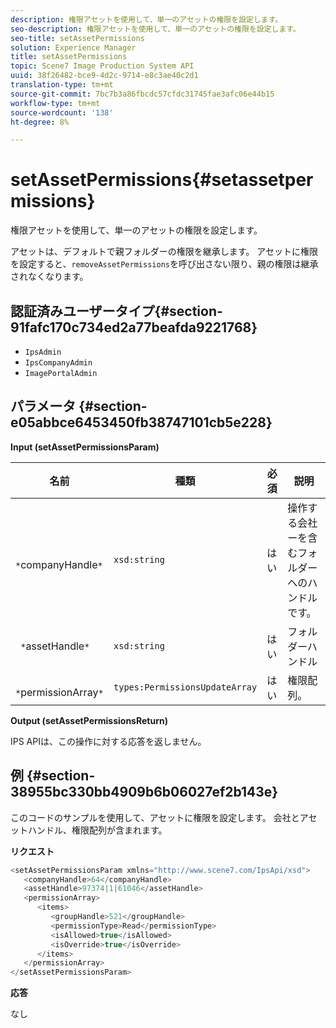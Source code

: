 ```yaml
---
description: 権限アセットを使用して、単一のアセットの権限を設定します。
seo-description: 権限アセットを使用して、単一のアセットの権限を設定します。
seo-title: setAssetPermissions
solution: Experience Manager
title: setAssetPermissions
topic: Scene7 Image Production System API
uuid: 38f26482-bce9-4d2c-9714-e8c3ae40c2d1
translation-type: tm+mt
source-git-commit: 7bc7b3a86fbcdc57cfdc31745fae3afc06e44b15
workflow-type: tm+mt
source-wordcount: '138'
ht-degree: 8%

---
```



# setAssetPermissions{#setassetpermissions}

権限アセットを使用して、単一のアセットの権限を設定します。

アセットは、デフォルトで親フォルダーの権限を継承します。 アセットに権限を設定すると、`removeAssetPermissions`を呼び出さない限り、親の権限は継承されなくなります。

## 認証済みユーザータイプ{#section-91fafc170c734ed2a77beafda9221768}

* `IpsAdmin`
* `IpsCompanyAdmin`
* `ImagePortalAdmin`

## パラメータ {#section-e05abbce6453450fb38747101cb5e228}

**Input (setAssetPermissionsParam)**

| 名前 | 種類 | 必須 | 説明 |
|---|---|---|---|
| ` *`companyHandle`*` | `xsd:string` | はい | 操作する会社ーを含むフォルダーへのハンドルです。 |
| ` *`assetHandle`*` | `xsd:string` | はい | フォルダーハンドル |
| ` *`permissionArray`*` | `types:PermissionsUpdateArray` | はい | 権限配列。 |

**Output (setAssetPermissionsReturn)**

IPS APIは、この操作に対する応答を返しません。

## 例 {#section-38955bc330bb4909b6b06027ef2b143e}

このコードのサンプルを使用して、アセットに権限を設定します。 会社とアセットハンドル、権限配列が含まれます。

**リクエスト**

```java
<setAssetPermissionsParam xmlns="http://www.scene7.com/IpsApi/xsd">
   <companyHandle>64</companyHandle>
   <assetHandle>97374|1|61046</assetHandle>
   <permissionArray>
      <items>
         <groupHandle>521</groupHandle>
         <permissionType>Read</permissionType>
         <isAllowed>true</isAllowed>
         <isOverride>true</isOverride>
      </items>
   </permissionArray>
</setAssetPermissionsParam>
```

**応答**

なし

